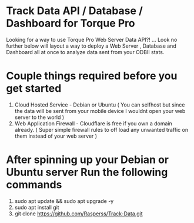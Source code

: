 # Track Data API / Database / Dashboard for Torque Pro

Looking for a way to use Torque Pro Web Server Data API?! ... Look no further below will layout a way to deploy a Web Server , Database and Dashboard all at once to analyze data sent from your ODBII stats.

# Couple things required before you get started
1. Cloud Hosted Service - Debian or Ubuntu ( You can selfhost but since the data will be sent from your mobile device I wouldnt open your web server to the world )
2. Web Application Firewall - Cloudflare is free if you own a domain already. ( Super simple firewall rules to off load any unwanted traffic on them instead of your web server )

# After spinning up your Debian or Ubuntu server Run the following commands
1. sudo apt update && sudo apt upgrade -y
2. sudo apt install git
3. git clone https://github.com/Rasperss/Track-Data.git
